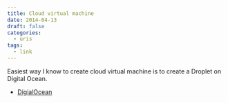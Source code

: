 ```yaml
---
title: Cloud virtual machine
date: 2014-04-13
draft: false
categories:
  - uris
tags:
  - link
---
```


Easiest way I know to create cloud virtual machine is to create a Droplet on Digital Ocean.

* [DigialOcean](https://www.digitalocean.com/?refcode=2c2348527899)
